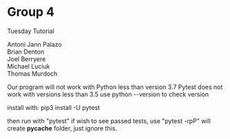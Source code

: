 # Group 4

Tuesday Tutorial

Antoni Jann Palazo  
Brian Denton  
Joel Berryere  
Michael Luciuk  
Thomas Murdoch  

Our program will not work with Python less than version 3.7
Pytest does not work with versions less than 3.5
use python --version to check version

install with:
	pip3 install -U pytest


then run with "pytest"
if wish to see passed tests, use "pytest -rpP"
will create __pycache__ folder, just ignore this.
